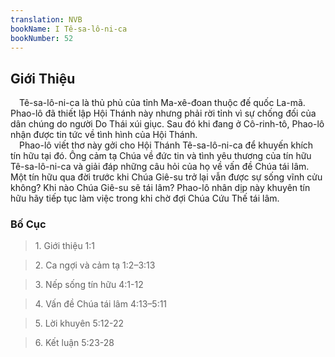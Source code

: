 ```yaml
---
translation: NVB
bookName: I Tê-sa-lô-ni-ca 
bookNumber: 52
---
```


<div class="title"><h2>Giới Thiệu </h2></div> Tê-sa-lô-ni-ca là thủ phủ của tỉnh Ma-xê-đoan thuộc đế quốc La-mã. Phao-lô đã thiết lập Hội Thánh này nhưng phải rời tỉnh vì sự chống đối của dân chúng do người Do Thái xúi giục. Sau đó khi đang ở Cô-rinh-tô, Phao-lô nhận được tin tức về tình hình của Hội Thánh. <br/> Phao-lô viết thơ này gởi cho Hội Thánh Tê-sa-lô-ni-ca để khuyến khích tín hữu tại đó. Ông cảm tạ Chúa về đức tin và tình yêu thương của tín hữu Tê-sa-lô-ni-ca và giải đáp những câu hỏi của họ về vấn đề Chúa tái lâm. Một tín hữu qua đời trước khi Chúa Giê-su trở lại vẫn được sự sống vĩnh cửu không? Khi nào Chúa Giê-su sẽ tái lâm? Phao-lô nhân dịp này khuyên tín hữu hãy tiếp tục làm việc trong khi chờ đợi Chúa Cứu Thế tái lâm. <br/><div class="title"><h3>Bố Cục </h3></div><blockquote>1. Giới thiệu 1:1</blockquote><blockquote>2. Ca ngợi và cảm tạ 1:2–3:13</blockquote><blockquote>3. Nếp sống tín hữu 4:1-12</blockquote><blockquote>4. Vấn đề Chúa tái lâm 4:13–5:11</blockquote><blockquote>5. Lời khuyên 5:12-22</blockquote><blockquote>6. Kết luận 5:23-28</blockquote>
